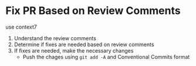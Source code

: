 # Fix PR Based on Review Comments

use context7

1. Understand the review comments
2. Determine if fixes are needed based on review comments
3. If fixes are needed, make the necessary changes
   - Push the chages using `git add -A` and Conventional Commits format
